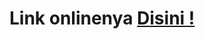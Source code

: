 <h1>Link onlinenya <a href="https://najmikasir.000webhostapp.com/UKK_Najmi/public/login"> Disini ! </a></h1>

